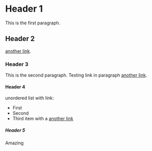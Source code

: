 # Header 1
This is the first paragraph.
## Header 2
[another link](https://example.com).
### Header 3
This is the second paragraph. Testing link in paragraph [another link](https://example.com).
#### Header 4
unordered list with link:
- First
- Second
- Third item with a [another link](https://example.com)
##### Header 5
Amazing
